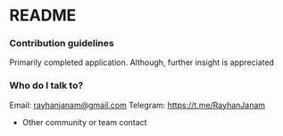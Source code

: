 # README #

### Contribution guidelines ###

Primarily completed application. Although, further insight is appreciated

### Who do I talk to? ###

Email: rayhanjanam@gmail.com
Telegram: https://t.me/RayhanJanam
* Other community or team contact